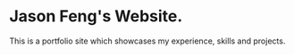 # Jason Feng's Website.

This is a portfolio site which showcases my experience, skills and projects.
